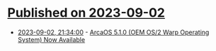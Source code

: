 # [Published on 2023-09-02](index.md)

* [2023-09-02, 21:34:00](https://tech.slashdot.org/story/23/09/02/1912223/arcaos-510-oem-os2-warp-operating-system-now-available?utm_source=rss1.0mainlinkanon&utm_medium=feed) - [ArcaOS 5.1.0 (OEM OS/2 Warp Operating System) Now Available](https://tech.slashdot.org/story/23/09/02/1912223/arcaos-510-oem-os2-warp-operating-system-now-available?utm_source=rss1.0mainlinkanon&utm_medium=feed)
